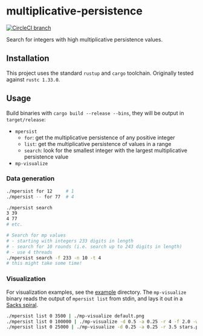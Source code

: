 # multiplicative-persistence

[![CircleCI branch](https://img.shields.io/circleci/project/github/tommilligan/multiplicative-persistence/master.svg)](https://circleci.com/gh/tommilligan/multiplicative-persistence)

Search for integers with high multiplicative persistence values.

## Installation

This project uses the standard `rustup` and `cargo` toolchain. Originally tested against `rustc 1.33.0`.

## Usage

Build binaries with `cargo build --release --bins`, they will be output in `target/release`:

- `mpersist`
  - `for`: get the multiplicative persistence of any positive integer
  - `list`: get the multiplicative persistence of values in a range
  - `search`: look for the smallest integer with the largest multiplicative persistence value
- `mp-visualize`

### Data generation

```bash
./mpersist for 12     # 1
./mpersist -- for 77  # 4
```

```bash
./mpersist search
3 39
4 77
# etc.

# Search for mp values
# - starting with integers 233 digits in length
# - search for 10 rounds (i.e. search up to 243 digits in length)
# - use 4 threads
./mpersist search -f 233 -n 10 -t 4
# this might take some time!
```

### Visualization

For visualization examples, see the [example](example/) directory.
The `mp-visualize` binary reads the output of `mpersist list` from stdin, and lays it out in a [Sacks spiral](https://en.wikipedia.org/wiki/Ulam_spiral#Variants).

```bash
./mpersist list 0 3500 | ./mp-visualize default.png
./mpersist list 0 100000 | ./mp-visualize -d 0.5 -a 0.25 -r 4 -f 2.0 -w 900 shockwave.png
./mpersist list 0 25000 | ./mp-visualize -d 0.25 -a 0.25 -r 3.5 stars.png
```
